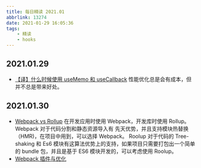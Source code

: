 ```yaml
---
title: 每日精读 2021.01
abbrlink: 13274
date: 2021-01-29 16:05:36
tags:
    - 精读
    - hooks
---
```


## 2021.01.29

-   [【译】什么时候使用 useMemo 和 useCallback](https://jancat.github.io/post/2019/translation-usememo-and-usecallback/)
    性能优化总是会有成本，但并不总是带来好处。

## 2021.01.30

-   [Webpack vs Rollup](https://juejin.cn/post/6844903735236247565)
    在开发应用时使用 Webpack，开发库时使用 Rollup。
    Webpack 对于代码分割和静态资源导入有 先天优势，并且支持模块热替换（HMR)，在项目中用到，可以选择 Webpack。
    Roolup 对于代码的 Tree-shaking 和 Es6 模块有这算法优势上的支持，如果项目只需要打包出一个简单的 bundle 包，并且是基于 ES6 模块开发的，可以考虑使用 Roolup。
-   [Webpack 插件与优化](https://aitexiaoy.github.io/web-books/#/book/%E7%AC%AC%E4%B8%89%E6%96%B9%E5%B7%A5%E5%85%B7/webpack/webapck%E5%B8%B8%E7%94%A8%E6%8F%92%E4%BB%B6%E4%B8%8E%E4%BC%98%E5%8C%96?id=webpack%e5%b8%b8%e7%94%a8%e6%8f%92%e4%bb%b6)
